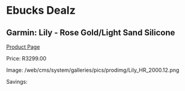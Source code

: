 
# Ebucks Dealz
## Garmin: Lily - Rose Gold/Light Sand Silicone
[Product Page](https://www.ebucks.com/web/shop/productSelected.do?prodId=1148387272&catId=1233320031)

Price: R3299.00

Image: /web/cms/system/galleries/pics/prodimg/Lily_HR_2000.12.png

Savings: 


	